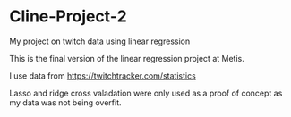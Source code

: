 # Cline-Project-2
My project on twitch data using linear regression

This is the final version of the linear regression project at Metis. 

I use data from https://twitchtracker.com/statistics 

Lasso and ridge cross valadation were only used as a proof of concept as my data was not being overfit. 
